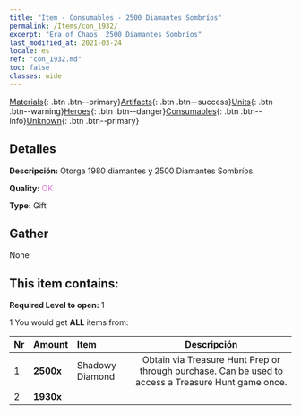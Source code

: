 ```yaml
---
title: "Item - Consumables - 2500 Diamantes Sombríos"
permalink: /Items/con_1932/
excerpt: "Era of Chaos  2500 Diamantes Sombríos"
last_modified_at: 2021-03-24
locale: es
ref: "con_1932.md"
toc: false
classes: wide
---
```

 [Materials](/es/Items/){: .btn .btn--primary}[Artifacts](/es/Items/Artifacts/){: .btn .btn--success}[Units](/es/Items/Units/){: .btn .btn--warning}[Heroes](/es/Items/Heroes/){: .btn .btn--danger}[Consumables](/es/Items/Consumables/){: .btn .btn--info}[Unknown](/es/Items/Unknown/){: .btn .btn--primary}

## Detalles
 **Descripción:** Otorga 1980 diamantes y 2500 Diamantes Sombríos.

 **Quality:** <span style="color: #DA70D6">OK</span>

 **Type:** Gift

## Gather

  None

## This item contains:

 **Required Level to open:** 1

 1 You would get **ALL** items  from:

  | Nr | Amount |     Item    | Descripción |
  |:---|:-------|:------------|:-----------:|
  | 1 |  **2500x** | Shadowy Diamond | Obtain via Treasure Hunt Prep or through purchase. Can be used to access a Treasure Hunt game once.  | 
  | 2 |  **1930x** | <i class="fas fa-gem"/> |  | 
